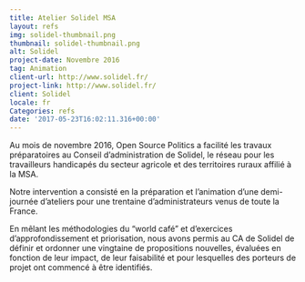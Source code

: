 ```yaml
---
title: Atelier Solidel MSA
layout: refs
img: solidel-thumbnail.png
thumbnail: solidel-thumbnail.png
alt: Solidel
project-date: Novembre 2016
tag: Animation
client-url: http://www.solidel.fr/
project-link: http://www.solidel.fr/
client: Solidel
locale: fr
Categories: refs
date: '2017-05-23T16:02:11.316+00:00'
---
```


Au mois de novembre 2016, Open Source Politics a facilité les travaux préparatoires au Conseil d’administration de Solidel, le réseau pour les travailleurs handicapés du secteur agricole et des territoires ruraux affilié à la MSA.

Notre intervention a consisté en la préparation et l’animation d’une demi-journée d’ateliers pour une trentaine d’administrateurs venus de toute la France.

En mêlant les méthodologies du “world café” et d’exercices d’approfondissement et priorisation, nous avons permis au CA de Solidel de définir et ordonner une vingtaine de propositions nouvelles, évaluées en fonction de leur impact, de leur faisabilité et pour lesquelles des porteurs de projet ont commencé à être identifiés.
